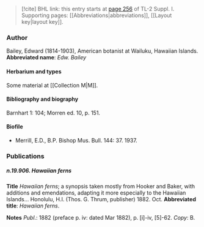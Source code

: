 > [!cite] BHL link: this entry starts at [page 256](https://www.biodiversitylibrary.org/page/33264983) of TL-2 Suppl. I.
> Supporting pages: [[Abbreviations|abbreviations]], [[Layout key|layout key]].

### Author

Bailey, Edward (1814-1903), American botanist at Wailuku, Hawaiian Islands. 
**Abbreviated name**: *Edw. Bailey*

#### Herbarium and types

Some material at [[Collection M|M]].

#### Bibliography and biography

Barnhart 1: 104; Morren ed. 10, p. 151.

#### Biofile

- Merrill, E.D., B.P. Bishop Mus. Bull. 144: 37. 1937.

### Publications

##### n.19.906. Hawaiian ferns

**Title**
*Hawaiian ferns*; a synopsis taken mostly from Hooker and Baker, with additions and emendations, adapting it more especially to the Hawaiian Islands... Honolulu, H.I. (Thos. G. Thrum, publisher) 1882. Oct.
**Abbreviated title**: *Hawaiian ferns*.

**Notes**
*Publ*.: 1882 (preface p. iv: dated Mar 1882), p. \[i\]-iv, \[5\]-62. *Copy*: B.

